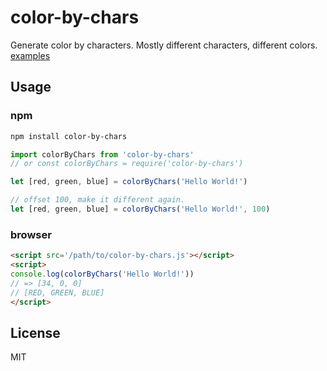 # color-by-chars

Generate color by characters. Mostly different characters, different colors. [examples](https://unclebill.github.io/color-by-chars)

## Usage

### npm
```sh
npm install color-by-chars
```

```javascript
import colorByChars from 'color-by-chars'
// or const colorByChars = require('color-by-chars')

let [red, green, blue] = colorByChars('Hello World!')

// offset 100, make it different again.
let [red, green, blue] = colorByChars('Hello World!', 100)
```

### browser

```html
<script src='/path/to/color-by-chars.js'></script>
<script>
console.log(colorByChars('Hello World!'))
// => [34, 0, 0]
// [RED, GREEN, BLUE]
</script>
```

## License

MIT
